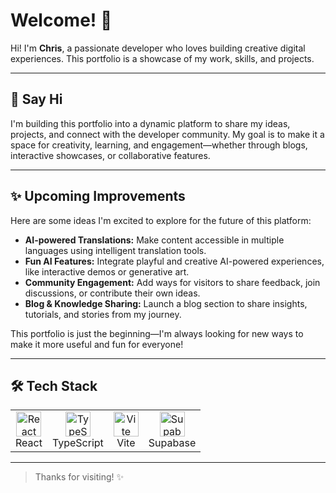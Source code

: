 # Welcome! 🚀

Hi! I'm **Chris**, a passionate developer who loves building creative digital experiences. This portfolio is a showcase of my work, skills, and projects.

---

## 👋 Say Hi
I'm building this portfolio into a dynamic platform to share my ideas, projects, and connect with the developer community. My goal is to make it a space for creativity, learning, and engagement—whether through blogs, interactive showcases, or collaborative features.

---

## ✨ Upcoming Improvements

Here are some ideas I'm excited to explore for the future of this platform:

- **AI-powered Translations:** Make content accessible in multiple languages using intelligent translation tools.
- **Fun AI Features:** Integrate playful and creative AI-powered experiences, like interactive demos or generative art.
- **Community Engagement:** Add ways for visitors to share feedback, join discussions, or contribute their own ideas.
- **Blog & Knowledge Sharing:** Launch a blog section to share insights, tutorials, and stories from my journey.

This portfolio is just the beginning—I'm always looking for new ways to make it more useful and fun for everyone!

---

## 🛠️ Tech Stack

<table>
  <tr>
    <td align="center"><img src="https://cdn.jsdelivr.net/gh/devicons/devicon/icons/react/react-original.svg" width="40" height="40" alt="React"/><br/>React</td>
    <td align="center"><img src="https://cdn.jsdelivr.net/gh/devicons/devicon/icons/typescript/typescript-original.svg" width="40" height="40" alt="TypeScript"/><br/>TypeScript</td>
    <td align="center"><img src="https://cdn.jsdelivr.net/gh/devicons/devicon@latest/icons/vitejs/vitejs-original.svg" width="40" height="40" alt="Vite"/><br/>Vite</td>
    <td align="center"><img src="https://avatars.githubusercontent.com/u/54469796?s=200&v=4" width="40" height="40" alt="Supabase"/><br/>Supabase</td>
  </tr>
</table>

---

> Thanks for visiting! ✨
